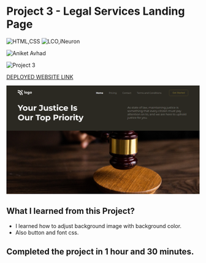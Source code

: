 # Project 3 - Legal Services Landing Page

![HTML,CSS](https://img.shields.io/badge/HTML-CSS-red?style=for-the-badge)  ![LCO,iNeuron](https://img.shields.io/badge/LCO-iNeuron-orange?style=for-the-badge)

![Aniket Avhad](https://img.shields.io/badge/-Aniket%20Avhad-lightgrey?style=for-the-badge)

![Project 3](https://img.shields.io/badge/Project-3-brightgreen?style=for-the-badge) 

[DEPLOYED WEBSITE LINK](https://fsbproject3.netlify.app/)



![P3](./P3.png)

## What I learned from this Project?

- I learned how to adjust background image with background color.
- Also button and font css.

## Completed the project in **1 hour and 30 minutes**.